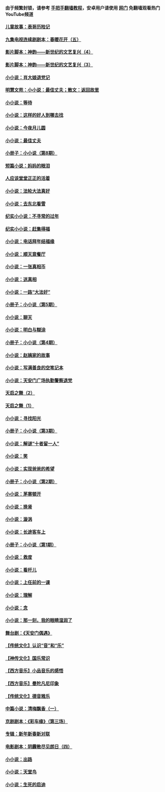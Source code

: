 #### 由于频繁封锁，请参考 [手把手翻墙教程](https://github.com/gfw-breaker/guides/wiki/)，安卓用户请使用 [网门](https://github.com/gfw-breaker/nogfw/blob/master/dl.md?t=06100801) 免翻墙观看热门YouTube频道 

#### [儿童故事：表哥历险记](../pages/328/383535.md?t=06100801) 

#### [九集电视连续剧剧本：春暖花开（五）](../pages/328/275919.md?t=06100801) 

#### [影片脚本：神韵——新世纪的文艺复兴（4）](../pages/328/266089.md?t=06100801) 

#### [影片脚本：神韵——新世纪的文艺复兴（3）](../pages/328/266087.md?t=06100801) 

#### [小小说：肖大娘退党记](../pages/328/239807.md?t=06100801) 

#### [明慧文苑：小小说：最佳丈夫；散文：返回故里](../pages/328/3439.md?t=06100801) 

#### [小小说：等待](../pages/328/223927.md?t=06100801) 

#### [小小说：这样的好人到哪去找](../pages/328/209396.md?t=06100801) 

#### [小小说：今夜月儿圆](../pages/328/193588.md?t=06100801) 

#### [小小说：最佳丈夫](../pages/328/190938.md?t=06100801) 

#### [小册子：小小说（第8期）](../pages/328/188202.md?t=06100801) 

#### [短篇小说：妈妈的眼泪](../pages/328/187712.md?t=06100801) 

#### [人应该堂堂正正的活着](../pages/328/182430.md?t=06100801) 

#### [小小说：法轮大法真好](../pages/328/174669.md?t=06100801) 

#### [小小说：去东北看雪](../pages/328/173882.md?t=06100801) 

#### [纪实小小说：不寻常的过年](../pages/328/173187.md?t=06100801) 

#### [纪实小小说：赶集得福](../pages/328/172652.md?t=06100801) 

#### [小小说：电话拜年结福缘](../pages/328/172533.md?t=06100801) 

#### [小小说：顺天意餐厅](../pages/328/170182.md?t=06100801) 

#### [小小说：一张真相币](../pages/328/169410.md?t=06100801) 

#### [小小说：送真相](../pages/328/166713.md?t=06100801) 

#### [小小说：一路“大法好”](../pages/328/162016.md?t=06100801) 

#### [小册子：小小说（第5期）](../pages/328/161131.md?t=06100801) 

#### [小小说：聊天](../pages/328/159640.md?t=06100801) 

#### [小小说：明白与糊涂](../pages/328/158101.md?t=06100801) 

#### [小册子：小小说（第4期）](../pages/328/158006.md?t=06100801) 

#### [小小说：赵姨家的故事](../pages/328/157843.md?t=06100801) 

#### [小小说：写满善良的空笔记本](../pages/328/157382.md?t=06100801) 

#### [小小说：天安门广场执勤警察退党](../pages/328/156982.md?t=06100801) 

#### [天启之舞（2）](../pages/328/153440.md?t=06100801) 

#### [天启之舞（1）](../pages/328/153439.md?t=06100801) 

#### [小小说：寻找阳光](../pages/328/153065.md?t=06100801) 

#### [小册子：小小说（第3期）](../pages/328/151715.md?t=06100801) 

#### [小小说：解谜“十者留一人”](../pages/328/148967.md?t=06100801) 

#### [小小说：笑](../pages/328/148905.md?t=06100801) 

#### [小小说：实现爸爸的希望](../pages/328/148096.md?t=06100801) 

#### [小册子：小小说（第2期）](../pages/328/147214.md?t=06100801) 

#### [小小说：茅塞顿开](../pages/328/147030.md?t=06100801) 

#### [小小说：换肾](../pages/328/146770.md?t=06100801) 

#### [小小说：漩涡](../pages/328/146683.md?t=06100801) 

#### [小小说：长途客车上](../pages/328/145076.md?t=06100801) 

#### [小册子：小小说（第1期）](../pages/328/143963.md?t=06100801) 

#### [小小说：救度](../pages/328/143927.md?t=06100801) 

#### [小小说：看杆儿](../pages/328/142137.md?t=06100801) 

#### [小小说：上任前的一课](../pages/328/140808.md?t=06100801) 

#### [小小说：理解](../pages/328/140476.md?t=06100801) 

#### [小小说：念](../pages/328/139513.md?t=06100801) 

#### [小小说：那一刻，我的眼睛湿润了](../pages/328/138476.md?t=06100801) 

#### [舞台剧：《天安门偶遇》](../pages/328/117155.md?t=06100801) 

#### [【传统文化】认识“音”和“乐”](../pages/328/108667.md?t=06100801) 

#### [【神传文化】国乐常识](../pages/328/104225.md?t=06100801) 

#### [【西方音乐】小品音乐的感悟](../pages/328/102924.md?t=06100801) 

#### [【西方音乐】曼陀凡尼印象](../pages/328/102922.md?t=06100801) 

#### [【传统文化】德音雅乐](../pages/328/102923.md?t=06100801) 

#### [中篇小说：清梅飘香（一）](../pages/328/101058.md?t=06100801) 

#### [京剧剧本：《彩车缘》（第三场）](../pages/328/96434.md?t=06100801) 

#### [专辑：新年新春新对联](../pages/328/94991.md?t=06100801) 

#### [电影剧本：阴霾散尽见朗日（四）](../pages/328/87081.md?t=06100801) 

#### [小小说：出路](../pages/328/84848.md?t=06100801) 

#### [小小说：天堂鸟](../pages/328/83084.md?t=06100801) 

#### [小小说：生死的启迪](../pages/328/70977.md?t=06100801) 

